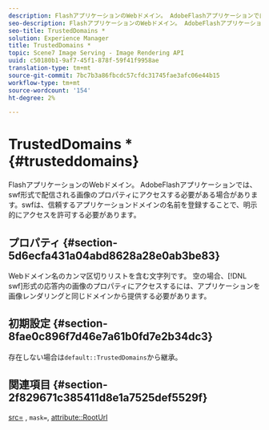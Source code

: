 ```yaml
---
description: FlashアプリケーションのWebドメイン。 AdobeFlashアプリケーションでは、swf形式で配信される画像のプロパティにアクセスする必要がある場合があります。swfは、信頼するアプリケーションドメインの名前を登録することで、明示的にアクセスを許可する必要があります。
seo-description: FlashアプリケーションのWebドメイン。 AdobeFlashアプリケーションでは、swf形式で配信される画像のプロパティにアクセスする必要がある場合があります。swfは、信頼するアプリケーションドメインの名前を登録することで、明示的にアクセスを許可する必要があります。
seo-title: TrustedDomains *
solution: Experience Manager
title: TrustedDomains *
topic: Scene7 Image Serving - Image Rendering API
uuid: c50180b1-9af7-45f1-878f-59f41f9958ae
translation-type: tm+mt
source-git-commit: 7bc7b3a86fbcdc57cfdc31745fae3afc06e44b15
workflow-type: tm+mt
source-wordcount: '154'
ht-degree: 2%

---
```



# TrustedDomains *{#trusteddomains}

FlashアプリケーションのWebドメイン。 AdobeFlashアプリケーションでは、swf形式で配信される画像のプロパティにアクセスする必要がある場合があります。swfは、信頼するアプリケーションドメインの名前を登録することで、明示的にアクセスを許可する必要があります。

## プロパティ {#section-5d6ecfa431a04abd8628a28e0ab3be83}

Webドメイン名のカンマ区切りリストを含む文字列です。 空の場合、[!DNL swf]形式の応答内の画像のプロパティにアクセスするには、アプリケーションを画像レンダリングと同じドメインから提供する必要があります。

## 初期設定 {#section-8fae0c896f7d46e7a61b0fd7e2b34dc3}

存在しない場合は`default::TrustedDomains`から継承。

## 関連項目 {#section-2f829671c385411d8e1a7525def5529f}

[src=](../../../../../ir-api/http-protocol/image-rendering-api-ref/c-ir-http-protocol-ref/c-ir-http-protocol-command-reference/r-ir-src.md#reference-62c98abad22149d68d405ed6aaff8272) ,  `mask=`,  [attribute::RootUrl](../../../../../ir-api/material-cat/image-rendering-api-ref/c-ir-material-catalog/c-ir-attributes-reference/r-ir-rooturl.md#reference-b8d706a573814802bd6794223cc78402)
